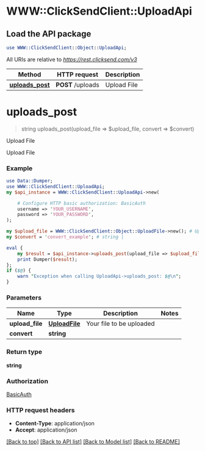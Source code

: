# WWW::ClickSendClient::UploadApi

## Load the API package
```perl
use WWW::ClickSendClient::Object::UploadApi;
```

All URIs are relative to *https://rest.clicksend.com/v3*

Method | HTTP request | Description
------------- | ------------- | -------------
[**uploads_post**](UploadApi.md#uploads_post) | **POST** /uploads | Upload File


# **uploads_post**
> string uploads_post(upload_file => $upload_file, convert => $convert)

Upload File

Upload File

### Example 
```perl
use Data::Dumper;
use WWW::ClickSendClient::UploadApi;
my $api_instance = WWW::ClickSendClient::UploadApi->new(

    # Configure HTTP basic authorization: BasicAuth
    username => 'YOUR_USERNAME',
    password => 'YOUR_PASSWORD',
);

my $upload_file = WWW::ClickSendClient::Object::UploadFile->new(); # UploadFile | Your file to be uploaded
my $convert = 'convert_example'; # string | 

eval { 
    my $result = $api_instance->uploads_post(upload_file => $upload_file, convert => $convert);
    print Dumper($result);
};
if ($@) {
    warn "Exception when calling UploadApi->uploads_post: $@\n";
}
```

### Parameters

Name | Type | Description  | Notes
------------- | ------------- | ------------- | -------------
 **upload_file** | [**UploadFile**](UploadFile.md)| Your file to be uploaded | 
 **convert** | **string**|  | 

### Return type

**string**

### Authorization

[BasicAuth](../README.md#BasicAuth)

### HTTP request headers

 - **Content-Type**: application/json
 - **Accept**: application/json

[[Back to top]](#) [[Back to API list]](../README.md#documentation-for-api-endpoints) [[Back to Model list]](../README.md#documentation-for-models) [[Back to README]](../README.md)

